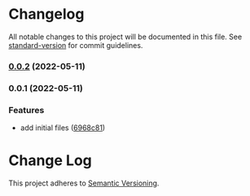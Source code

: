 # Changelog

All notable changes to this project will be documented in this file. See [standard-version](https://github.com/conventional-changelog/standard-version) for commit guidelines.

### [0.0.2](https://github.com/calebdwilliams/postcss-style-docs/compare/v0.0.1...v0.0.2) (2022-05-11)

### 0.0.1 (2022-05-11)


### Features

* add initial files ([6968c81](https://github.com/calebdwilliams/postcss-style-docs/commit/6968c815ddbe160f8ea0ebe99523d7e48caa82a7))

# Change Log

This project adheres to [Semantic Versioning](http://semver.org/).
